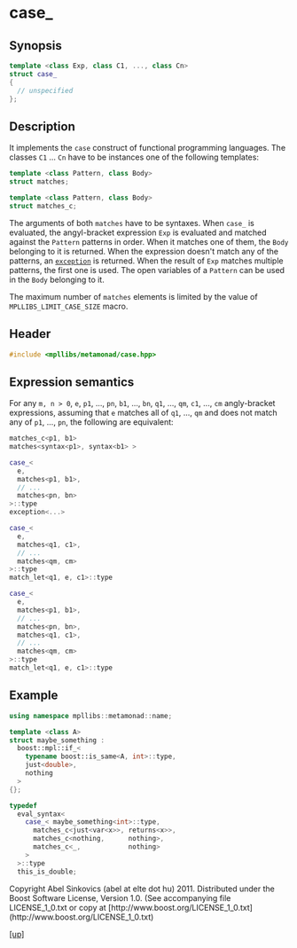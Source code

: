 # case_

## Synopsis

```cpp
template <class Exp, class C1, ..., class Cn>
struct case_
{
  // unspecified
};
```

## Description

It implements the `case` construct of functional programming languages. The
classes `C1` ... `Cn` have to be instances one of the following templates:

```cpp
template <class Pattern, class Body>
struct matches;

template <class Pattern, class Body>
struct matches_c;
```

The arguments of both `matches` have to be syntaxes. When `case_` is evaluated,
the angyl-bracket expression `Exp` is evaluated and matched against the
`Pattern` patterns in order. When it matches one of them, the `Body` belonging
to it is returned. When the expression doesn't match any of the patterns, an
[`exception`](exception.html) is returned. When the result of `Exp` matches
multiple patterns, the first one is used. The open variables of a `Pattern` can
be used in the `Body` belonging to it.

The maximum number of `matches` elements is limited by the value of
`MPLLIBS_LIMIT_CASE_SIZE` macro.

## Header

```cpp
#include <mpllibs/metamonad/case.hpp>
```

## Expression semantics

For any `m, n > 0`, `e`, `p1`, ..., `pn`, `b1`, ..., `bn`, `q1`, ..., `qm`,
`c1`, ..., `cm` angly-bracket expressions, assuming that `e` matches all of
`q1`, ..., `qm` and does not match any of `p1`, ..., `pn`, the following are
equivalent:

```cpp
matches_c<p1, b1>
matches<syntax<p1>, syntax<b1> >
```

```cpp
case_<
  e,
  matches<p1, b1>,
  // ...
  matches<pn, bn>
>::type
exception<...>
```

```cpp
case_<
  e,
  matches<q1, c1>,
  // ...
  matches<qm, cm>
>::type
match_let<q1, e, c1>::type
```

```cpp
case_<
  e,
  matches<p1, b1>,
  // ...
  matches<pn, bn>,
  matches<q1, c1>,
  // ...
  matches<qm, cm>
>::type
match_let<q1, e, c1>::type
```

## Example

```cpp
using namespace mpllibs::metamonad::name;

template <class A>
struct maybe_something :
  boost::mpl::if_<
    typename boost::is_same<A, int>::type,
    just<double>,
    nothing
  >
{};

typedef
  eval_syntax<
    case_< maybe_something<int>::type,
      matches_c<just<var<x>>, returns<x>>,
      matches_c<nothing,      nothing>,
      matches_c<_,            nothing>
    >
  >::type
  this_is_double;
```

<p class="copyright">
Copyright Abel Sinkovics (abel at elte dot hu) 2011.
Distributed under the Boost Software License, Version 1.0.
(See accompanying file LICENSE_1_0.txt or copy at
[http://www.boost.org/LICENSE_1_0.txt](http://www.boost.org/LICENSE_1_0.txt)
</p>

[[up]](reference.html)



